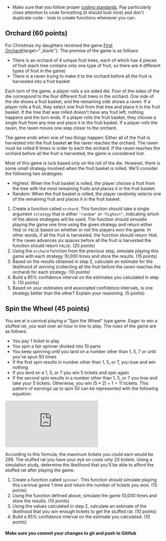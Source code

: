 + Make sure that you follow proper [coding standards](coding-standards.html).
Pay particularly close attention to code formatting (it should look nice) and
don't duplicate code - look to create functions whenever you can.
    
## Orchard (60 points)
For Christmas my daughters received the game [First
Orchard](https://www.habausa.com/my-very-first-games-first-orchard/){target="_blank"}.
The premise of the game is as follows:

* There is an orchard of 4 unique fruit trees, each of which has 4 pieces of
fruit (each tree contains only one type of fruit, so there are 4 different types
of fruit in the game)
* There is a raven trying to make it to the orchard before all the fruit is
harvested into a fruit basket

Each turn of the game, a player rolls a six sided die. Four of the sides of the
die correspond to the four different fruit trees in the orchard. One side of the
die shows a fruit basket, and the remaining side shows a raven. If a player
rolls a fruit, they select one fruit from that tree and place it in the fruit
basket. If the tree that was rolled doesn't have any fruit left, nothing happens
and the turn ends. If a player rolls the fruit basket, they choose a single
fruit from any tree and place it in the fruit basket. If a player rolls the
raven, the raven moves one step closer to the orchard.

The game ends when one of two things happen: Either all of the fruit is
harvested into the fruit basket **or** the raven reaches the orchard. The raven
must be rolled 6 times in order to each the orchard. If the raven reaches the
orchard before all the fruit is harvested, the game is considered lost.

Most of this game is luck based only on the roll of the die. However, there is
some small strategy involved when the fruit basket is rolled. We'll consider the
following two strategies:

* Highest: When the fruit basket is rolled, the player choose a fruit from the
tree with the most remaining fruits and places it in the fruit basket.
* Random: When the fruit basket is rolled, the player randomly selects one of
the remaining fruit and places it in the fruit basket.

1. Create a function called `orchard`. This function should take a single
argument `strategy` that is either `"random"` or `"highest"`, indicating which
of the above strategies will be used. The function should simulate playing the
game one time using the given strategy and return either `TRUE` or `FALSE` based
on whether or not the players won the game. In other words, if all the fruit is
harvested, the function should return `TRUE`. If the raven advances six spaces
before all the fruit is harvested the function should return `FALSE`. (20
points)
2. Using the `orchard` function from the previous step, simulate playing this
game with each strategy 10,000 times and store the results. (15 points)
3. Based on the results obtained in step 2, calculate an estimate for the
likelihood of winning (collecting all the fruit before the raven reaches the
orchard) for each strategy. (10 points)
4. Build a 95% confidence interval on the estimates you calculated in step 3.
(10 points)
5. Based on your estimates and associated confidence intervals, is one strategy
better than the other? Explain your reasoning. (5 points)

## Spin the Wheel (45 points)
You are at a carnival playing a "Spin the Wheel" type game. Eager to win a
stuffed rat, you wait over an hour in line to play. The rules of the game are as
follows:

* You pay 1 ticket to play
* You spin a fair spinner divided into 10 parts
* You keep spinning until you land on a number other than 1, 5, 7 or until
you've spun 50 times
* If the first spin results in number other than 1, 5, or 7, you lose and win
nothing
* If you land on a 1, 5, or 7 you win 5 tickets and spin again
* If the second spin results in a number other than 1, 5, or 7 you lose and take
your 5 tickets. Otherwise, you win $(5 * 2) + 1 = 11$ tickets. This pattern of
earnings up to spin 50 can be represented with the following equation:

![equation](https://latex.codecogs.com/gif.latex?%5Ctext%7Bearnings%7D%20%3D%205n%20&plus;%20%28n%20-%201%29%5Csubstack%7Bn%5C%2C%5Cin%5C%7B1%2C2%2C3%2C...%2C50%5C%7D%7D)

According to this formula, the maximum tickets you could earn would be 299. The
stuffed rat you have your eye on costs only 20 tickets. Using a simulation
study, determine the likelihood that you'll be able to afford the stuffed rat
after playing the game.

1. Create a function called `spinner`. This function should simulate playing
this carnival game 1 time and return the number of tickets you won. (15 points)
2. Using the function defined above, simulate the game 10,000 times and store
the results. (10 points)
3. Using the values calculated in step 2, calculate an estimate of the
likelihood that you win enough tickets to get the stuffed rat. (10 points)
4. Build a 95% confidence interval on the estimate you calculated. (10 points)

#### **Make sure you commit your changes to git and push to GitHub**
